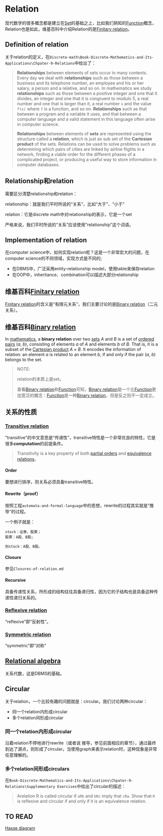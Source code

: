# Relation

现代数学的很多概念都是建立在[Set](https://en.wikipedia.org/wiki/Set_(mathematics))的基础之上，比如我们熟知的[Function](https://en.wikipedia.org/wiki/Function_(mathematics))概念，Relation也是如此，维基百科中介绍Relation的是[Finitary relation](https://en.wikipedia.org/wiki/Finitary_relation)。

## Definition of relation

关于relation的定义，在`Discrete-math\Book-Discrete-Mathematics-and-Its-Applications\Chpater-9-Relations`中给出了：

> **Relationships** between elements of sets occur in many contexts. Every day we deal with **relationships** such as those between a business and its telephone number, an employee and his or her salary, a person and a relative, and so on. In mathematics we study **relationships** such as those between a positive integer and one that it divides, an integer and one that it is congruent to modulo 5, a real number and one that is larger than it, a real number `x` and the value `f(x)` where `f` is a function, and so on. **Relationships** such as that between a program and a variable it uses, and that between a computer language and a valid statement in this language often arise in computer science.
>
> **Relationships** between elements of **sets** are represented using the structure called a **relation**, which is just as sub set of the **Cartesian product** of the sets. Relations can be used to solve problems such as determining which pairs of cities are linked by airline flights in a network, finding a viable order for the different phases of a complicated project, or producing a useful way to store information in computer databases.

## Relationship和relation

需要区分清楚relationship和relation：

relationship：就是我们平时所说的“关系”，比如“大于”、“小于”

relation：它是discrete math中对relationship的表示，它是一个set

严格来说，我们平时所说的“关系”应该使用“relationship”这个词语。

## Implementation of relation

在computer science中，如何实现relation呢？这是一个非常宏大的问题，在computer science的不同领域，实现方式是不同的;

- 在DBMS中，广泛采用entity-relationship model，使用table来保存relation
- 在OOP中，inheritance、combination可以描述大部分relationship



## 维基百科[Finitary relation](https://en.wikipedia.org/wiki/Finitary_relation)

[Finitary relation](https://en.wikipedia.org/wiki/Finitary_relation)的含义是“有限元关系”，我们主要讨论的是[Binary relation](https://en.wikipedia.org/wiki/Binary_relation)（二元关系）。

## 维基百科[Binary relation](https://en.wikipedia.org/wiki/Binary_relation)

In [mathematics](https://en.wikipedia.org/wiki/Mathematics), a **binary relation** over two [sets](https://en.wikipedia.org/wiki/Set_(mathematics)) *A* and *B* is a set of [ordered pairs](https://en.wikipedia.org/wiki/Ordered_pair) (*a*, *b*), consisting of elements *a* of *A* and elements *b* of *B*. That is, it is a subset of the [Cartesian product](https://en.wikipedia.org/wiki/Cartesian_product) *A* × *B*. It encodes the information of relation: an element *a* is related to an element *b*, if and only if the pair (*a*, *b*) belongs to the set. 

> NOTE: 
>
> relation的本质上是set。
>
> 查看[Binary relation](https://en.wikipedia.org/wiki/Binary_relation)和[Function](https://en.wikipedia.org/wiki/Function_(mathematics))可知，[Binary relation](https://en.wikipedia.org/wiki/Binary_relation)是一个比[Function](https://en.wikipedia.org/wiki/Function_(mathematics))更加宽泛的概念：[Function](https://en.wikipedia.org/wiki/Function_(mathematics))是一种[Binary relation](https://en.wikipedia.org/wiki/Binary_relation)，但是反之则不一定成立。

## 关系的性质

### [Transitive relation](https://en.wikipedia.org/wiki/Transitive_relation)

"transitive"的中文意思是“传递性”，transitive特性是一个非常优良的特性，它是很多**computation**的前提条件。

> Transitivity is a key property of both [partial orders](https://en.wikipedia.org/wiki/Partial_order) and [equivalence relations](https://en.wikipedia.org/wiki/Equivalence_relation)。



#### Order

要想进行排序，则关系必须具备transitive特性。 

#### Rewrite（proof）

按照工程`automata-and-formal-language`中的思想，rewrite的过程其实就是“推导”的过程。

一个例子就是：

```
stock：证券、股票；
股票：A股、B股;

则stock：A股、B股。
```



#### Closure

参见`Closures-of-relation.md`



#### Recursive

具备传递性关系，所形成的结构往往具备递归性，因为它的子结构也是具备这种传递性递归关系的。



### [Reflexive relation](https://en.wikipedia.org/wiki/Reflexive_relation)

“reflexive”即“反射性”。



### [Symmetric relation](https://en.wikipedia.org/wiki/Symmetric_relation)

“symmetric”即“对称”



## [Relational algebra](https://en.wikipedia.org/wiki/Relational_algebra)

关系代数，这是DBMS的基础。





## Circular

关于relation，一个比较有趣的问题就是：circular。我们讨论两种circular：

- 同一个relation内形成circular
- 多个relation间形成circular



### 同一个relation内形成circular

沿着relation不停地进行rewrite（或者说 推导，参见前面相应的章节），通过最终到达了源点，则形成了circular。当使用graph来表示relation时，这种现象是非常任意理解的。

### 多个relation间形成circulars

在`Book-Discrete-Mathematics-and-Its-Applications\Chpater-9-Relations\Supplementary Exercises`中给出了circular的描述：

> Arelation R is called circular if `aRb` and `bRc` imply that `cRa`. Show that `R` is reflexive and circular if and only if it is an equivalence relation.

## TO READ

[Hasse diagram](https://en.wikipedia.org/wiki/Hasse_diagram)